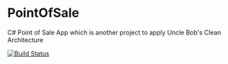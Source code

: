 # PointOfSale
C# Point of Sale App which is another project to apply Uncle Bob's Clean Architecture

[![Build Status](https://travis-ci.org/Pofay/PointOfSale.svg?branch=develop)](https://travis-ci.org/Pofay/PointOfSale)
